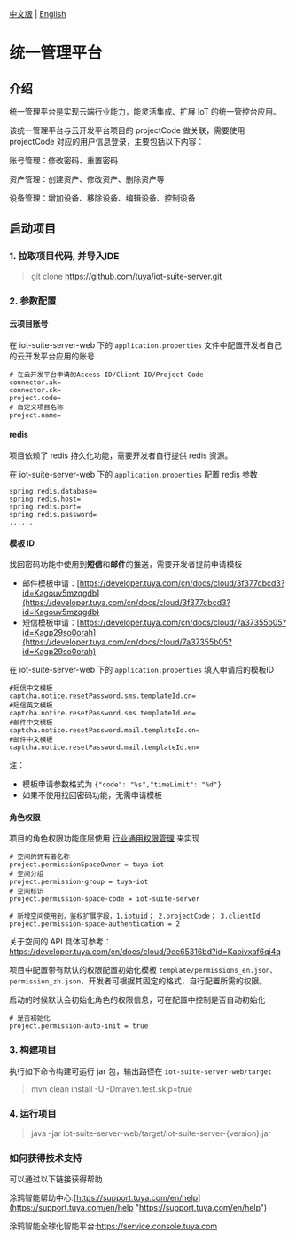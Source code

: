 
[中文版](README_zh.md) | [English](README.md)  


# 统一管理平台
## 介绍
统一管理平台是实现云端行业能力，能灵活集成、扩展 IoT 的统一管控台应用。

该统一管理平台与云开发平台项目的 projectCode 做关联，需要使用 projectCode 对应的用户信息登录，主要包括以下内容：

账号管理：修改密码、重置密码

资产管理：创建资产、修改资产、删除资产等

设备管理：增加设备、移除设备、编辑设备、控制设备
## 启动项目
### 1. 拉取项目代码, 并导入IDE
   > git clone https://github.com/tuya/iot-suite-server.git
### 2. 参数配置
   #### 云项目账号
   在 iot-suite-server-web 下的 `application.properties` 文件中配置开发者自己的云开发平台应用的账号
   ```properties
   # 在云开发平台申请的Access ID/Client ID/Project Code
   connector.ak=
   connector.sk=
   project.code=
   # 自定义项目名称
   project.name=
   ```
   #### redis 
   项目依赖了 redis 持久化功能，需要开发者自行提供 redis 资源。
   
   在 iot-suite-server-web 下的 `application.properties` 配置 redis 参数
   ```properties
   spring.redis.database=
   spring.redis.host=
   spring.redis.port=
   spring.redis.password=
   ......
   ```

   #### 模板 ID
   找回密码功能中使用到<b>短信</b>和<b>邮件</b>的推送，需要开发者提前申请模板
   * 邮件模板申请：[https://developer.tuya.com/cn/docs/cloud/3f377cbcd3?id=Kagouv5mzqgdb](https://developer.tuya.com/cn/docs/cloud/3f377cbcd3?id=Kagouv5mzqgdb)
   * 短信模板申请：[https://developer.tuya.com/cn/docs/cloud/7a37355b05?id=Kagp29so0orah](https://developer.tuya.com/cn/docs/cloud/7a37355b05?id=Kagp29so0orah)

   在 iot-suite-server-web 下的 `application.properties` 填入申请后的模板ID
   ```properties
#短信中文模板
captcha.notice.resetPassword.sms.templateId.cn=
#短信英文模板
captcha.notice.resetPassword.sms.templateId.en=
#邮件中文模板
captcha.notice.resetPassword.mail.templateId.cn=
#邮件中文模板
captcha.notice.resetPassword.mail.templateId.en=
   ```
注：
* 模板申请参数格式为 `{"code": "%s","timeLimit": "%d"}`
* 如果不使用找回密码功能，无需申请模板

#### 角色权限
项目的角色权限功能底层使用 [行业通用权限管理](https://developer.tuya.com/cn/docs/cloud/74307a3c31?id=Kaoix8k0ymzq0) 来实现

```properties
# 空间的拥有者名称
project.permissionSpaceOwner = tuya-iot
# 空间分组
project.permission-group = tuya-iot
# 空间标识
project.permission-space-code = iot-suite-server

# 新增空间使用到，鉴权扩展字段，1.iotuid； 2.projectCode； 3.clientId
project.permission-space-authentication = 2
```
关于空间的 API 具体可参考：https://developer.tuya.com/cn/docs/cloud/9ee65316bd?id=Kaoivxaf6qi4q

项目中配置带有默认的权限配置初始化模板 `template/permissions_en.json、permission_zh.json`，开发者可根据其固定的格式，自行配置所需的权限。

启动的时候默认会初始化角色的权限信息，可在配置中控制是否自动初始化
```properties
# 是否初始化
project.permission-auto-init = true
```

    

   
### 3. 构建项目
   执行如下命令构建可运行 jar 包，输出路径在 `iot-suite-server-web/target`
   > mvn clean install -U -Dmaven.test.skip=true

### 4. 运行项目
   
   > java -jar iot-suite-server-web/target/iot-suite-server-{version}.jar

### 如何获得技术支持

可以通过以下链接获得帮助

涂鸦智能帮助中心:[https://support.tuya.com/en/help](https://support.tuya.com/en/help "https://support.tuya.com/en/help")

涂鸦智能全球化智能平台:[https://service.console.tuya.com ](https://service.console.tuya.com  "https://service.console.tuya.com ")

